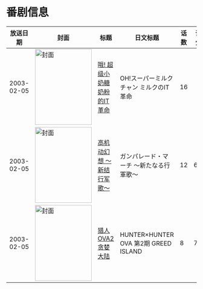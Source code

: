 # 番剧信息

|放送日期|封面|标题|日文标题|话数|评分|评分人数|
|---|---|---|---|---|---|---|
|2003-02-05|<img src="https://lain.bgm.tv/pic/cover/c/38/4c/238312_ho04R.jpg" alt="封面" style="width:150px;height:200px;object-fit:cover;">|[哦! 超级小奶糖 奶粉的IT革命](https://bangumi.tv/subject/238312)|OH!スーパーミルクチャン ミルクのIT革命|16|||
|2003-02-05|<img src="https://lain.bgm.tv/pic/cover/c/c3/48/4882_wloUi.jpg" alt="封面" style="width:150px;height:200px;object-fit:cover;">|[高机动幻想 ～新结行军歌～](https://bangumi.tv/subject/4882)|ガンパレード・マーチ 〜新たなる行軍歌〜|12|6.8|145人评分|
|2003-02-05|<img src="https://lain.bgm.tv/pic/cover/c/f5/21/10357_Xq570.jpg" alt="封面" style="width:150px;height:200px;object-fit:cover;">|[猎人 OVA2 贪婪大陆](https://bangumi.tv/subject/10357)|HUNTER×HUNTER OVA 第2期 GREED ISLAND|8|7.8|1136人评分|
